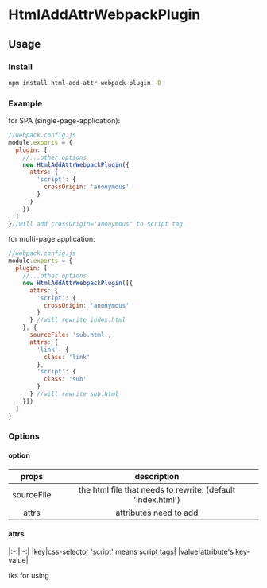 # HtmlAddAttrWebpackPlugin

## Usage

### Install

```sh
npm install html-add-attr-webpack-plugin -D
```

### Example

for SPA (single-page-application):

```js
//webpack.config.js
module.exports = {
  plugin: [
    //...other options
    new HtmlAddAttrWebpackPlugin({
      attrs: {
        'script': {
          crossOrigin: 'anonymous'
        }
      }
    })
  ]
}//will add crossOrigin="anonymous" to script tag.
```

for multi-page application:

```js
//webpack.config.js
module.exports = {
  plugin: [
    //...other options
    new HtmlAddAttrWebpackPlugin([{
      attrs: {
        'script': {
          crossOrigin: 'anonymous'
        }
      } //will rewrite index.html
    }, {
      sourceFile: 'sub.html',
      attrs: {
        'link': {
          class: 'link'
        },
        'script': {
          class: 'sub'
        }
      } //will rewrite sub.html
    }])
  ]
}
```

### Options

#### option

|props|description|
|:-:|:-:|
|sourceFile|the html file that needs to rewrite. (default 'index.html')|
|attrs|attributes need to add|

#### attrs

|:-:|:-:|
|key|css-selector 'script' means script tags|
|value|attribute's key-value|

tks for using
